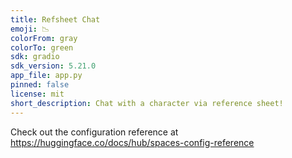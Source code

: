 ```yaml
---
title: Refsheet Chat
emoji: 📉
colorFrom: gray
colorTo: green
sdk: gradio
sdk_version: 5.21.0
app_file: app.py
pinned: false
license: mit
short_description: Chat with a character via reference sheet!
---
```


Check out the configuration reference at https://huggingface.co/docs/hub/spaces-config-reference

